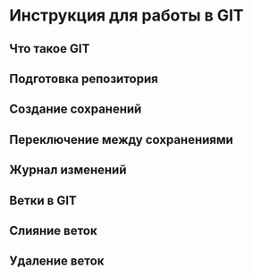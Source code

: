 # Инструкция для работы в GIT

## Что такое GIT

## Подготовка репозитория

## Создание сохранений

## Переключение между сохранениями

## Журнал изменений

## Ветки в GIT

## Слияние веток

## Удаление веток